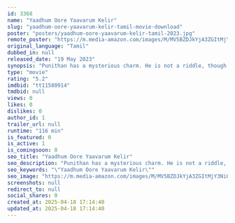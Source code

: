 ```yaml
---
id: 3368
name: "Yaadhum Oore Yaavarum Kelir"
slug: "yaadhum-oore-yaavarum-kelir-tamil-movie-download"
poster: "posters/yaadhum-oore-yaavarum-kelir-tamil-2023.jpg"
remote_poster: "https://m.media-amazon.com/images/M/MV5BZDJkYjA3ZGItMjY3Ni00MGIzLTkxNGYtODFiYzAzZjJkNWU4XkEyXkFqcGc@._V1_SX300.jpg"
original_language: "Tamil"
dubbed_in: null
released_date: "19 May 2023"
synopsis: "Punithan has a mysterious charm. He is not a riddle, though he appears to be one. Who is he? Where is he from? Where is he heading to? Why is he here? Answers will arrive only when he breaks his silence."
type: "movie"
rating: "5.2"
imdbid: "tt11580914"
tmdbid: null
views: 0
likes: 0
dislikes: 0
author_id: 1
trailer_url: null
runtime: "116 min"
is_featured: 0
is_active: 1
is_comingsoon: 0
seo_title: "Yaadhum Oore Yaavarum Kelir"
seo_description: "Punithan has a mysterious charm. He is not a riddle, though he appears to be one. Who is he? Where is he from? Where is he heading to? Why is he here? Answers will arrive only when he breaks his silence."
seo_keywords: "\"Yaadhum Oore Yaavarum Kelir\""
seo_image: "https://m.media-amazon.com/images/M/MV5BZDJkYjA3ZGItMjY3Ni00MGIzLTkxNGYtODFiYzAzZjJkNWU4XkEyXkFqcGc@._V1_SX300.jpg"
screenshots: null
redirect_to: null
social_shares: 0
created_at: 2025-04-18 17:14:40
updated_at: 2025-04-18 17:14:40
---
```


